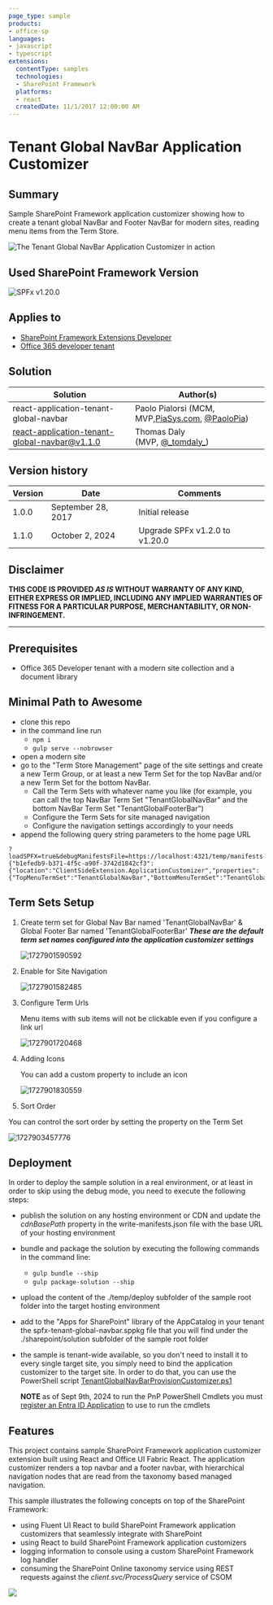 ```yaml
---
page_type: sample
products:
- office-sp
languages:
- javascript
- typescript
extensions:
  contentType: samples
  technologies:
  - SharePoint Framework
  platforms:
  - react
  createdDate: 11/1/2017 12:00:00 AM
---
```

# Tenant Global NavBar Application Customizer

## Summary

Sample SharePoint Framework application customizer showing how to create a tenant global NavBar and Footer NavBar for modern sites, reading menu items from the Term Store.

![The Tenant Global NavBar Application Customizer in action](image/README/Tenant-Global-NavBar.png)

## Used SharePoint Framework Version

![SPFx v1.20.0](https://img.shields.io/badge/SPFx-1.20.0-green.svg)

## Applies to

* [SharePoint Framework Extensions Developer](https://dev.office.com/sharepoint/docs/spfx/extensions/overview-extensions)
* [Office 365 developer tenant](http://dev.office.com/sharepoint/docs/spfx/set-up-your-developer-tenant)

## Solution

| Solution                                      | Author(s)                                                                                       |
| --------------------------------------------- | ----------------------------------------------------------------------------------------------- |
| react-application-tenant-global-navbar        | Paolo Pialorsi (MCM, MVP,[PiaSys.com](https://piasys.com), [@PaoloPia](https://twitter.com/PaoloPia)) |
| react-application-tenant-global-navbar@v1.1.0 | Thomas Daly (MVP, [@\_tomdaly\_](https://www.twitter.com/_tomdaly_))                              |

## Version history

| Version | Date               | Comments                       |
| ------- | ------------------ | ------------------------------ |
| 1.0.0   | September 28, 2017 | Initial release                |
| 1.1.0   | October 2, 2024    | Upgrade SPFx v1.2.0 to v1.20.0 |

## Disclaimer

**THIS CODE IS PROVIDED *AS IS* WITHOUT WARRANTY OF ANY KIND, EITHER EXPRESS OR IMPLIED, INCLUDING ANY IMPLIED WARRANTIES OF FITNESS FOR A PARTICULAR PURPOSE, MERCHANTABILITY, OR NON-INFRINGEMENT.**

---

## Prerequisites

* Office 365 Developer tenant with a modern site collection and a document library

## Minimal Path to Awesome

* clone this repo
* in the command line run
  * `npm i`
  * `gulp serve --nobrowser`
* open a modern site
* go to the "Term Store Management" page of the site settings and create a new Term Group, or at least a new Term Set for the top NavBar and/or a new Term Set for the bottom NavBar.
  * Call the Term Sets with whatever name you like (for example, you can call the top NavBar Term Set "TenantGlobalNavBar" and the bottom NavBar Term Set "TenantGlobalFooterBar")
  * Configure the Term Sets for site managed navigation
  * Configure the navigation settings accordingly to your needs
* append the following query string parameters to the home page URL

```text
?loadSPFX=true&debugManifestsFile=https://localhost:4321/temp/manifests.js&customActions={"b1efedb9-b371-4f5c-a90f-3742d1842cf3":{"location":"ClientSideExtension.ApplicationCustomizer","properties":{"TopMenuTermSet":"TenantGlobalNavBar","BottomMenuTermSet":"TenantGlobalFooterBar"}}}
```

## Term Sets Setup

1) Create term set for Global Nav Bar named 'TenantGlobalNavBar' & Global Footer Bar named 'TenantGlobalFooterBar'
   ***These are the default term set names configured into the application customizer settings***

   ![1727901590592](image/README/1727901590592.png)
2) Enable for Site Navigation

   ![1727901582485](image/README/1727901582485.png)
3) Configure Term Urls

   Menu items with sub items will not be clickable even if you configure a link url

   ![1727901720468](image/README/1727901720468.png)
4) Adding Icons

   You can add a custom property to include an icon

   ![1727901830559](image/README/1727901830559.png)
5) Sort Order

You can control the sort order by setting the property on the Term Set

![1727903457776](image/README/1727903457776.png)

## Deployment

In order to deploy the sample solution in a real environment, or at least in order to skip using the debug mode, you need to execute the following steps:

* publish the solution on any hosting environment or CDN and update the _cdnBasePath_ property in the write-manifests.json file with the base URL of your hosting environment
* bundle and package the solution by executing the following commands in the command line:

  * `gulp bundle --ship`
  * `gulp package-solution --ship`
* upload the content of the ./temp/deploy subfolder of the sample root folder into the target hosting environment
* add to the "Apps for SharePoint" library of the AppCatalog in your tenant the spfx-tenant-global-navbar.sppkg file that you will find under the ./sharepoint/solution subfolder of the sample root folder
* the sample is tenant-wide available, so you don't need to install it to every single target site, you simply need to bind the application customizer to the target site. In order to do that, you can use the PowerShell script [TenantGlobalNavBarProvisionCustomizer.ps1](./TenantGlobalNavBarProvisionCustomizer.ps1)

  **NOTE** as of Sept 9th, 2024 to run the PnP PowerShell Cmdlets you must [register an Entra ID Application](https://pnp.github.io/powershell/articles/registerapplication.html) to use to run the cmdlets

## Features

This project contains sample SharePoint Framework application customizer extension built using React and Office UI Fabric React. The application customizer renders a top navbar and a footer navbar, with hierarchical navigation nodes that are read from the taxonomy based managed navigation.

This sample illustrates the following concepts on top of the SharePoint Framework:

* using Fluent UI React to build SharePoint Framework application customizers that seamlessly integrate with SharePoint
* using React to build SharePoint Framework application customizers
* logging information to console using a custom SharePoint Framework log handler
* consuming the SharePoint Online taxonomy service using REST requests against the _client.svc/ProcessQuery_ service of CSOM

![](https://m365-visitor-stats.azurewebsites.net/sp-dev-fx-extensions/samples/react-application-tenant-global-navbar)
